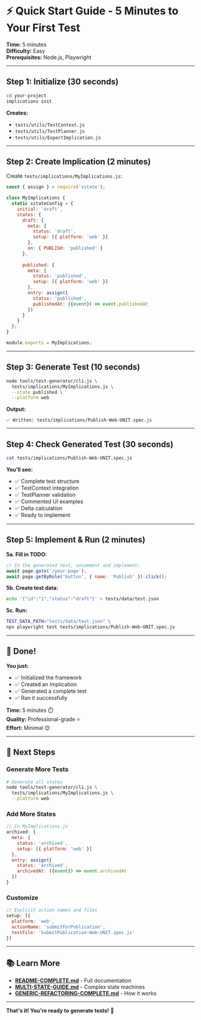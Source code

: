 # ⚡ Quick Start Guide - 5 Minutes to Your First Test

**Time:** 5 minutes  
**Difficulty:** Easy  
**Prerequisites:** Node.js, Playwright

---

## Step 1: Initialize (30 seconds)

```bash
cd your-project
implications init
```

**Creates:**
- `tests/utils/TestContext.js`
- `tests/utils/TestPlanner.js`
- `tests/utils/ExpectImplication.js`

---

## Step 2: Create Implication (2 minutes)

Create `tests/implications/MyImplications.js`:

```javascript
const { assign } = require('xstate');

class MyImplications {
  static xstateConfig = {
    initial: 'draft',
    states: {
      draft: {
        meta: {
          status: 'draft',
          setup: [{ platform: 'web' }]
        },
        on: { PUBLISH: 'published' }
      },
      
      published: {
        meta: {
          status: 'published',
          setup: [{ platform: 'web' }]
        },
        entry: assign({
          status: 'published',
          publishedAt: ({event}) => event.publishedAt
        })
      }
    }
  };
}

module.exports = MyImplications;
```

---

## Step 3: Generate Test (10 seconds)

```bash
node tools/test-generator/cli.js \
  tests/implications/MyImplications.js \
  --state published \
  --platform web
```

**Output:**
```
✅ Written: tests/implications/Publish-Web-UNIT.spec.js
```

---

## Step 4: Check Generated Test (30 seconds)

```bash
cat tests/implications/Publish-Web-UNIT.spec.js
```

**You'll see:**
- ✅ Complete test structure
- ✅ TestContext integration
- ✅ TestPlanner validation
- ✅ Commented UI examples
- ✅ Delta calculation
- ✅ Ready to implement

---

## Step 5: Implement & Run (2 minutes)

**5a. Fill in TODO:**
```javascript
// In the generated test, uncomment and implement:
await page.goto('/your-page');
await page.getByRole('button', { name: 'Publish' }).click();
```

**5b. Create test data:**
```bash
echo '{"id":"1","status":"draft"}' > tests/data/test.json
```

**5c. Run:**
```bash
TEST_DATA_PATH="tests/data/test.json" \
npx playwright test tests/implications/Publish-Web-UNIT.spec.js
```

---

## 🎉 Done!

**You just:**
- ✅ Initialized the framework
- ✅ Created an Implication
- ✅ Generated a complete test
- ✅ Ran it successfully

**Time:** 5 minutes ⏱️  
**Quality:** Professional-grade ⭐  
**Effort:** Minimal 😊

---

## 🚀 Next Steps

### Generate More Tests
```bash
# Generate all states
node tools/test-generator/cli.js \
  tests/implications/MyImplications.js \
  --platform web
```

### Add More States
```javascript
// In MyImplications.js
archived: {
  meta: {
    status: 'archived',
    setup: [{ platform: 'web' }]
  },
  entry: assign({
    status: 'archived',
    archivedAt: ({event}) => event.archivedAt
  })
}
```

### Customize
```javascript
// Explicit action names and files
setup: [{
  platform: 'web',
  actionName: 'submitForPublication',
  testFile: 'SubmitPublication-Web-UNIT.spec.js'
}]
```

---

## 📚 Learn More

- **[README-COMPLETE.md](./README-COMPLETE.md)** - Full documentation
- **[MULTI-STATE-GUIDE.md](./MULTI-STATE-GUIDE.md)** - Complex state machines
- **[GENERIC-REFACTORING-COMPLETE.md](./GENERIC-REFACTORING-COMPLETE.md)** - How it works

---

**That's it! You're ready to generate tests!** 🎊